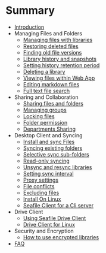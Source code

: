 # Summary

* [Introduction](README.md)
* Managing Files and Folders
   * [Managing files with libraries](file_folder_managing/libraries_managing.md)
   * [Restoring deleted files](file_folder_managing/restoring_deleted_files.md)
   * [Finding old file versions](file_folder_managing/finding_older_version_files.md)
   * [Library history and snapshots](file_folder_managing/library_history_and_snapshots.md)
   * [Setting history retention period](file_folder_managing/setting_library_history.md)
   * [Deleting a library](file_folder_managing/deleting_a_library.md)
   * [Viewing files within Web App](file_folder_managing/viewing_files_within_web_app.md)
   * [Editing markdown files](file_folder_managing/editing_markdown_files.md)
   * [Full text file search](file_folder_managing/full-text_file_search.md)
* Sharing and Collaboration
   * [Sharing files and folders](sharing_collaboration/sharing_files_and_folders.md)
   * [Managing groups](sharing_collaboration/groups_managing.md)
   * [Locking files](sharing_collaboration/file_locking.md)
   * [Folder permission](sharing_collaboration/folder_permission.md)
   * [Departments Sharing](sharing_collaboration/departments.md)
* Desktop Client and Syncing
   * [Install and sync Files](syncing_client/install_sync.md)
   * [Syncing existing folders](syncing_client/syncing_existing_folders.md)
   * [Selective sync sub-folders](syncing_client/selective_sync_sub-folders.md)
   * [Read-only syncing](syncing_client/read-only_syncing.md)
   * [Unsync and resync libraries](syncing_client/unsync_and_resync_library.md)
   * [Setting sync interval](syncing_client/setting_sync_interval.md)
   * [Proxy settings](syncing_client/proxy_settings.md)
   * [File conflicts](syncing_client/file_conflicts.md)
   * [Excluding files](syncing_client/excluding_files.md)
   * [Install On Linux](syncing_client/install_linux_client.md)
   * [Seafile Client for a Cli server](syncing_client/linux-cli.md)
* Drive Client
   * [Using Seafile Drive Client](drive_client/using_drive_client.md)
   * [Drive Client for Linux](drive_client/drive_client_for_linux.md)
* Security and Encryption
   * [How to use encrypted libraries](security_and_encryption/use_encrypted_libraries.md)
* [FAQ](faq.md)
